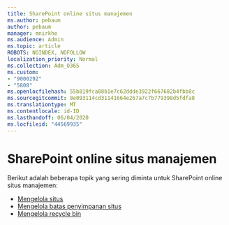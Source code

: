 ```yaml
---
title: SharePoint online situs manajemen
ms.author: pebaum
author: pebaum
manager: mnirkhe
ms.audience: Admin
ms.topic: article
ROBOTS: NOINDEX, NOFOLLOW
localization_priority: Normal
ms.collection: Adm_O365
ms.custom:
- "9000292"
- "5808"
ms.openlocfilehash: 55b819fca88b1e7c62ddde3922f667682b4fbb8c
ms.sourcegitcommit: 8e093114cd31141664e267a7c7b779398d5fdfa8
ms.translationtype: MT
ms.contentlocale: id-ID
ms.lasthandoff: 06/04/2020
ms.locfileid: "44569935"
---
```

# <a name="sharepoint-online-site-management"></a>SharePoint online situs manajemen

Berikut adalah beberapa topik yang sering diminta untuk SharePoint online situs manajemen:

- [Mengelola situs](https://docs.microsoft.com/sharepoint/manage-sites-in-new-admin-center)
- [Mengelola batas penyimpanan situs](https://docs.microsoft.com/sharepoint/manage-site-collection-storage-limits)
- [Mengelola recycle bin](https://support.microsoft.com/office/8a6c2198-910e-42dc-9a9c-bc5bc4f327da)
